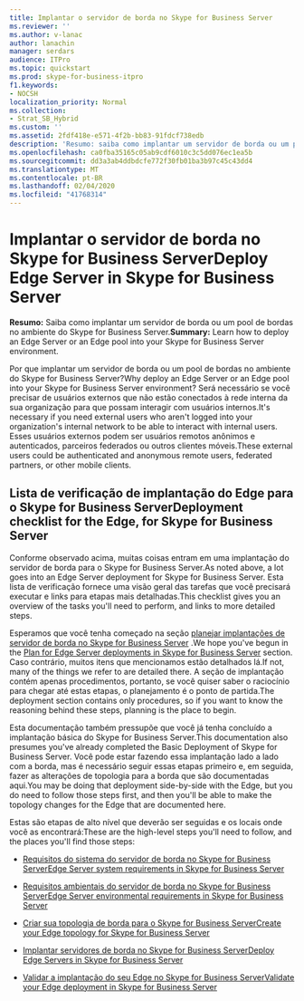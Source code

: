 ```yaml
---
title: Implantar o servidor de borda no Skype for Business Server
ms.reviewer: ''
ms.author: v-lanac
author: lanachin
manager: serdars
audience: ITPro
ms.topic: quickstart
ms.prod: skype-for-business-itpro
f1.keywords:
- NOCSH
localization_priority: Normal
ms.collection:
- Strat_SB_Hybrid
ms.custom: ''
ms.assetid: 2fdf418e-e571-4f2b-bb83-91fdcf738edb
description: 'Resumo: saiba como implantar um servidor de borda ou um pool de bordas no ambiente do Skype for Business Server.'
ms.openlocfilehash: ca0fba35165c05ab9cdf6010c3c5dd076ec1ea5b
ms.sourcegitcommit: dd3a3ab4ddbdcfe772f30fb01ba3b97c45c43dd4
ms.translationtype: MT
ms.contentlocale: pt-BR
ms.lasthandoff: 02/04/2020
ms.locfileid: "41768314"
---
```

# <a name="deploy-edge-server-in-skype-for-business-server"></a><span data-ttu-id="29513-103">Implantar o servidor de borda no Skype for Business Server</span><span class="sxs-lookup"><span data-stu-id="29513-103">Deploy Edge Server in Skype for Business Server</span></span>
 
<span data-ttu-id="29513-104">**Resumo:** Saiba como implantar um servidor de borda ou um pool de bordas no ambiente do Skype for Business Server.</span><span class="sxs-lookup"><span data-stu-id="29513-104">**Summary:** Learn how to deploy an Edge Server or an Edge pool into your Skype for Business Server environment.</span></span>
  
<span data-ttu-id="29513-105">Por que implantar um servidor de borda ou um pool de bordas no ambiente do Skype for Business Server?</span><span class="sxs-lookup"><span data-stu-id="29513-105">Why deploy an Edge Server or an Edge pool into your Skype for Business Server environment?</span></span> <span data-ttu-id="29513-106">Será necessário se você precisar de usuários externos que não estão conectados à rede interna da sua organização para que possam interagir com usuários internos.</span><span class="sxs-lookup"><span data-stu-id="29513-106">It's necessary if you need external users who aren't logged into your organization's internal network to be able to interact with internal users.</span></span> <span data-ttu-id="29513-107">Esses usuários externos podem ser usuários remotos anônimos e autenticados, parceiros federados ou outros clientes móveis.</span><span class="sxs-lookup"><span data-stu-id="29513-107">These external users could be authenticated and anonymous remote users, federated partners, or other mobile clients.</span></span>
  
## <a name="deployment-checklist-for-the-edge-for-skype-for-business-server"></a><span data-ttu-id="29513-108">Lista de verificação de implantação do Edge para o Skype for Business Server</span><span class="sxs-lookup"><span data-stu-id="29513-108">Deployment checklist for the Edge, for Skype for Business Server</span></span>

<span data-ttu-id="29513-109">Conforme observado acima, muitas coisas entram em uma implantação do servidor de borda para o Skype for Business Server.</span><span class="sxs-lookup"><span data-stu-id="29513-109">As noted above, a lot goes into an Edge Server deployment for Skype for Business Server.</span></span> <span data-ttu-id="29513-110">Esta lista de verificação fornece uma visão geral das tarefas que você precisará executar e links para etapas mais detalhadas.</span><span class="sxs-lookup"><span data-stu-id="29513-110">This checklist gives you an overview of the tasks you'll need to perform, and links to more detailed steps.</span></span>
  
<span data-ttu-id="29513-111">Esperamos que você tenha começado na seção [planejar implantações de servidor de borda no Skype for Business Server](../../plan-your-deployment/edge-server-deployments/edge-server-deployments.md) .</span><span class="sxs-lookup"><span data-stu-id="29513-111">We hope you've begun in the [Plan for Edge Server deployments in Skype for Business Server](../../plan-your-deployment/edge-server-deployments/edge-server-deployments.md) section.</span></span> <span data-ttu-id="29513-112">Caso contrário, muitos itens que mencionamos estão detalhados lá.</span><span class="sxs-lookup"><span data-stu-id="29513-112">If not, many of the things we refer to are detailed there.</span></span> <span data-ttu-id="29513-113">A seção de implantação contém apenas procedimentos, portanto, se você quiser saber o raciocínio para chegar até estas etapas, o planejamento é o ponto de partida.</span><span class="sxs-lookup"><span data-stu-id="29513-113">The deployment section contains only procedures, so if you want to know the reasoning behind these steps, planning is the place to begin.</span></span>
  
<span data-ttu-id="29513-114">Esta documentação também pressupõe que você já tenha concluído a implantação básica do Skype for Business Server.</span><span class="sxs-lookup"><span data-stu-id="29513-114">This documentation also presumes you've already completed the Basic Deployment of Skype for Business Server.</span></span> <span data-ttu-id="29513-115">Você pode estar fazendo essa implantação lado a lado com a borda, mas é necessário seguir essas etapas primeiro e, em seguida, fazer as alterações de topologia para a borda que são documentadas aqui.</span><span class="sxs-lookup"><span data-stu-id="29513-115">You may be doing that deployment side-by-side with the Edge, but you do need to follow those steps first, and then you'll be able to make the topology changes for the Edge that are documented here.</span></span>
  
<span data-ttu-id="29513-116">Estas são etapas de alto nível que deverão ser seguidas e os locais onde você as encontrará:</span><span class="sxs-lookup"><span data-stu-id="29513-116">These are the high-level steps you'll need to follow, and the places you'll find those steps:</span></span>
  
- [<span data-ttu-id="29513-117">Requisitos do sistema do servidor de borda no Skype for Business Server</span><span class="sxs-lookup"><span data-stu-id="29513-117">Edge Server system requirements in Skype for Business Server</span></span>](../../plan-your-deployment/edge-server-deployments/system-requirements.md)
    
- [<span data-ttu-id="29513-118">Requisitos ambientais do servidor de borda no Skype for Business Server</span><span class="sxs-lookup"><span data-stu-id="29513-118">Edge Server environmental requirements in Skype for Business Server</span></span>](../../plan-your-deployment/edge-server-deployments/edge-environmental-requirements.md)
    
- [<span data-ttu-id="29513-119">Criar sua topologia de borda para o Skype for Business Server</span><span class="sxs-lookup"><span data-stu-id="29513-119">Create your Edge topology for Skype for Business Server</span></span>](create-your-edge-topology.md)
    
- [<span data-ttu-id="29513-120">Implantar servidores de borda no Skype for Business Server</span><span class="sxs-lookup"><span data-stu-id="29513-120">Deploy Edge Servers in Skype for Business Server</span></span>](deploy-edge-servers.md)
    
- [<span data-ttu-id="29513-121">Validar a implantação do seu Edge no Skype for Business Server</span><span class="sxs-lookup"><span data-stu-id="29513-121">Validate your Edge deployment in Skype for Business Server</span></span>](validate-edge-deployment.md)
    

